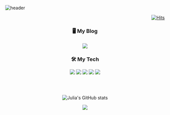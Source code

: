 ![header](https://capsule-render.vercel.app/api?type=wave&color=D1B6E1&height=180&section=header&text=Welcome%20Julia's%20Github%20👩🏻‍💻&fontSize=26&fontColor=242a2e&animation=fadeIn&fontAlignY=70)

<div align=right>
  
[![Hits](https://hits.seeyoufarm.com/api/count/incr/badge.svg?url=https%3A%2F%2Fgithub.com%2Fjulia0926&count_bg=%23C185FF&title_bg=%23555555&icon=&icon_color=%23E7E7E7&title=hits&edge_flat=false)](https://hits.seeyoufarm.com)
  
</div>
<div align=center>
<h3>🖥 My Blog <h3>
  <a href="https://julia1281.tistory.com/"><img src="https://img.shields.io/badge/My Blog-FF6600?style=round-square&logo=Blogger&logoColor=white"/></a>
<h3>🛠 My Tech </h3>

<p>
<img src="https://img.shields.io/badge/ iOS-000000?style=flat-square&logo=iOS&logoColor=white">
<img src="https://img.shields.io/badge/Swift-FA7343?style=flat-square&logo=Swift&logoColor=white"/></a>
<img src="https://img.shields.io/badge/Apple-FA243C?style=flat-square&logo=Apple&logoColor=white">
<img src="https://img.shields.io/badge/Java-007396?style=flat-square&logo=Java&logoColor=white"/></a>
<img src="https://img.shields.io/badge/Python-3776AB?style=flat-square&logo=Python&logoColor=white"/></a> 
</p>
<br><br>

![Julia's GitHub stats](https://github-readme-stats.vercel.app/api?username=julia0926&show_icons=true) <br>
<!-- 
  <a href="https://github.com/julia0926">
    <img align="center" src="https://github-readme-stats.anuraghazra1.vercel.app/api/top-langs/?username=julia0926&layout=compact&title_color=487eb0" /> <br> <br> -->
  <img align='center' src="http://mazassumnida.wtf/api/v2/generate_badge?boj=kj980926">
</div>
